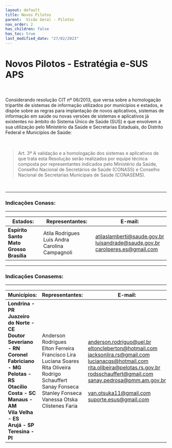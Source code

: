 ```yaml
---
layout: default
title: Novos Pilotos
parent:  Visão Geral - Pilotos
nav_order: 2
has_children: false
has_toc: true
last_modified_date: "27/02/2023"
---
```


# Novos Pilotos - Estratégia e-SUS APS

<br/>
<br/>
Considerando resolução CIT nº 06/2013, que versa sobre a homologação tripartite de sistemas de informação utilizados por municípios e estados, e dispõe sobre as regras para implantação de novos aplicativos, sistemas de informação em saúde ou novas versões de sistemas e aplicativos já existentes no âmbito do Sistema Único de Saúde (SUS) e que envolvem a sua utilização pelo Ministério da Saúde e Secretarias Estaduais, do Distrito Federal e Municípios de Saúde:
<br/>

<br/>
<br/>

>Art. 3º A validação e a homologação dos sistemas e aplicativos de que trata esta Resolução serão realizados por equipe técnica composta por representantes indicados pelo Ministério da Saúde, Conselho Nacional de Secretários de Saúde (CONASS) e Conselho Nacional de Secretarias Municipais de Saúde (CONASEMS).

</br>

<hr>

### **Indicações Conass:**

<hr>

| **Estados:**                                          	| **Representantes:**                                  	| **E-mail:**                                                                        	|
|-------------------------------------------------------	|------------------------------------------------------	|------------------------------------------------------------------------------------	|
| **Espírito Santo**<br>**Mato Grosso**<br>**Brasília** 	| Atila Rodrigues<br>Luis Andra<br>Carolina Campagnoli 	| atilaslamberti@saude.gov.br<br>luisandrade@saude.gov.br<br>carolperes.es@gmail.com 	|


<hr>

### **Indicações Conasems:**

<hr>

| **Municípios:**                                                                                                                                                                                                                             	| **Representantes:**                                                                                                                                                                      	| **E-mail:**                                                                                                                                                                                                                                                        	|
|---------------------------------------------------------------------------------------------------------------------------------------------------------------------------------------------------------------------------------------------	|------------------------------------------------------------------------------------------------------------------------------------------------------------------------------------------	|--------------------------------------------------------------------------------------------------------------------------------------------------------------------------------------------------------------------------------------------------------------------	|
| **Londrina - PR**<br>**Juazeiro do Norte - CE**<br>**Doutor Severiano - RN**<br>**Coronel Fabriciano - MG**<br>**Pelotas - RS**<br>**Otacílio Costa - SC**<br>**Manaus - AM**<br>**Vila Velha - ES**<br>**Arujá - SP**<br>**Teresina - PI** 	| Anderson Rodrigues<br>Elton Ferreira<br>Francisco Lira<br>Luciana Soares<br>Rita Oliveira<br>Rodrigo Schauffert<br>Sanay Fonseca<br>Stanley Fonseca<br>Vanessa Otska<br>Clístenes  Faria 	| anderson.rodriguo@uel.br<br>eltoncleberton@hotmail.com<br>jacksonlira.rs@gmail.com<br>lucianacqs@hotmail.com<br>rita.olibeira@pelotas.rs.gov.br<br>rodsschauffert@gmail.com<br>sanay.pedrosa@pmm.am.gov.br<br><br>van.otsuka11@gmail.com<br>suporte.esus@gmail.com 	|
